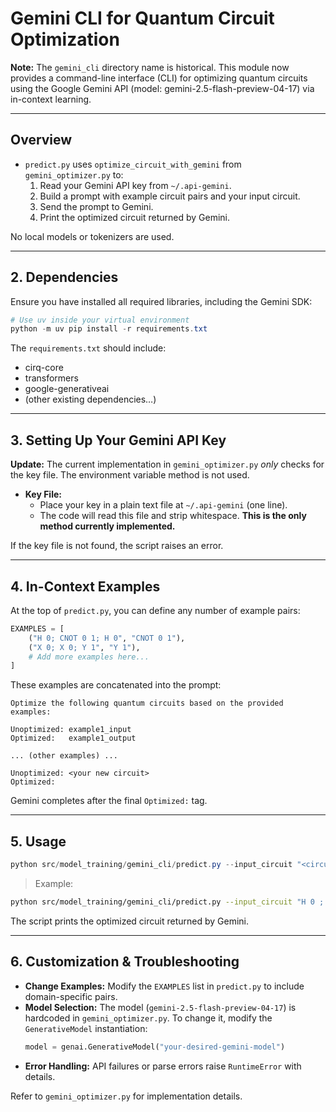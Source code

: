 # Gemini CLI for Quantum Circuit Optimization

**Note:** The `gemini_cli` directory name is historical. This module now provides a command-line interface (CLI) for optimizing quantum circuits using the Google Gemini API (model: gemini-2.5-flash-preview-04-17) via in-context learning.

---

## Overview

- `predict.py` uses `optimize_circuit_with_gemini` from `gemini_optimizer.py` to:
  1. Read your Gemini API key from `~/.api-gemini`.
  2. Build a prompt with example circuit pairs and your input circuit.
  3. Send the prompt to Gemini.
  4. Print the optimized circuit returned by Gemini.

No local models or tokenizers are used.

---

## 2. Dependencies

Ensure you have installed all required libraries, including the Gemini SDK:

```powershell
# Use uv inside your virtual environment
python -m uv pip install -r requirements.txt
```

The `requirements.txt` should include:
- cirq-core
- transformers
- google-generativeai
- (other existing dependencies…)

---

## 3. Setting Up Your Gemini API Key

**Update:** The current implementation in `gemini_optimizer.py` *only* checks for the key file. The environment variable method is not used.
- **Key File:**
   - Place your key in a plain text file at `~/.api-gemini` (one line).
   - The code will read this file and strip whitespace. **This is the only method currently implemented.**

If the key file is not found, the script raises an error.

---

## 4. In-Context Examples

At the top of `predict.py`, you can define any number of example pairs:

```python
EXAMPLES = [
    ("H 0; CNOT 0 1; H 0", "CNOT 0 1"),
    ("X 0; X 0; Y 1", "Y 1"),
    # Add more examples here...
]
```

These examples are concatenated into the prompt:

```
Optimize the following quantum circuits based on the provided examples:

Unoptimized: example1_input
Optimized:   example1_output

... (other examples) ...

Unoptimized: <your new circuit>
Optimized:
```

Gemini completes after the final `Optimized:` tag.

---

## 5. Usage

```powershell
python src/model_training/gemini_cli/predict.py --input_circuit "<circuit representation>"
```

> Example:
```bash
python src/model_training/gemini_cli/predict.py --input_circuit "H 0 ; CNOT 0 1 ; H 0"
```

The script prints the optimized circuit returned by Gemini.

---

## 6. Customization & Troubleshooting

- **Change Examples:** Modify the `EXAMPLES` list in `predict.py` to include domain-specific pairs.
- **Model Selection:** The model (`gemini-2.5-flash-preview-04-17`) is hardcoded in `gemini_optimizer.py`. To change it, modify the `GenerativeModel` instantiation:
  ```python
  model = genai.GenerativeModel("your-desired-gemini-model")
  ```
- **Error Handling:** API failures or parse errors raise `RuntimeError` with details.

Refer to `gemini_optimizer.py` for implementation details.
